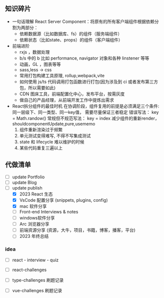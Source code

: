 
## 知识碎片

- 一句话理解 React Server Component：将原有的所有客户端组件根据依赖分割为两部分：
    - 依赖数据源（比如数据库、fs）的组件（服务端组件）
    - 依赖状态（比如state、props）的组件（客户端组件）
- 前端进阶
    - rxjs ，数据处理
    - b/s 中的 b 比如 performance, navigator 对象和各种 linstener 等等
    - 动画，GL ，图表等等
    - sass,less -> css
    - 常用打包构建工具原理, rollup,webpack,vite
    - 如何使用 js/ts 代码调用打包函数进行打包(因为涉及到 ci 或者发布第三方包，所以需要如此)
    - CDN 图床工具，前端配置化中心，发布平台，按需灰度
    - 做自己的产品经理，从前端开发工作中提炼出需求
- React拆分组件的最佳时机
	在协调阶段，组件复用的前提是必须满足三个条件: 同一层级下、同一类型、同一key值， 需要尽量保证三者稳定 错误写法： key = Math.randow() 常规但不规范写法： key = index 减少组件的重新render， shouldcomponentUpdate,pure,usememo
  1. 组件重新渲染过于频繁
  2. 单元测试变得难写, 不得不写集成测试
  3. state 和 lifecycle 难以维护的时候
  4. 某些代码重复三遍以上
## 代做清单

- [ ] update Portfolio
- [ ] update Blog
- [ ] update publish
	- [x] 2023 React 生态
	- [x] VsCode 配置分享 (snippets, plugins, config)
	- [x] mac 软件分享
	- [ ] Front-end Interviews & notes
	- [ ] windows软件分享
	- [ ]  Arc 浏览器分享
	- [ ] 前端资源分享 (资源，大牛，项目，书籍，博客，播客，平台)
	- [ ]  2023 年终总结

### idea
- [ ] react - interview - quiz
- [ ] react-challenges 
- [ ] type-challenges 刷题记录
- [ ] vue-challenges 刷题记录


